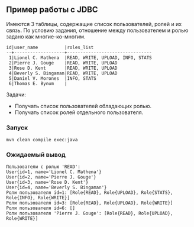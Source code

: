 ## Пример работы с JDBC

Имеются 3 таблицы, содержащие список пользователей, ролей и их связь. По условию задания, отношение между пользователем и ролью задано как многие-ко-многим.

```
id|user_name          |roles_list                      
--+-------------------+--------------------------------
 1|Lionel C. Mathena  |READ, WRITE, UPLOAD, INFO, STATS
 2|Pierre J. Gouge    |READ, WRITE, UPLOAD             
 3|Rose D. Kent       |READ, WRITE, UPLOAD             
 4|Beverly S. Bingaman|READ, WRITE, UPLOAD             
 5|Daniel V. Morones  |INFO, STATS                     
 6|Thomas E. Bynum    |                                
```

Задачи:
- Получать список пользователей обладающих ролью.
- Получать список ролей отдельного пользователя.


### Запуск
```shell
mvn clean compile exec:java
```


### Ожидаемый вывод
```
Пользователи с ролью 'READ': 
User{id=1, name='Lionel C. Mathena'}
User{id=2, name='Pierre J. Gouge'}
User{id=3, name='Rose D. Kent'}
User{id=4, name='Beverly S. Bingaman'}
Роли пользователя id=1: [Role{READ}, Role{UPLOAD}, Role{STATS}, Role{INFO}, Role{WRITE}]
Роли пользователя id=3: [Role{READ}, Role{UPLOAD}, Role{WRITE}]
Роли пользователя id=6: []
Роли пользователя 'Pierre J. Gouge': [Role{READ}, Role{UPLOAD}, Role{WRITE}]
```